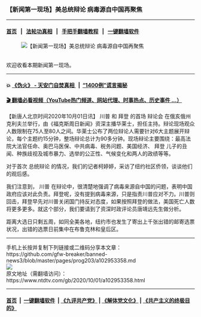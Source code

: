 ### 【新闻第一现场】美总统辩论 病毒源自中国再聚焦
------------------------

#### [首页](https://github.com/gfw-breaker/banned-news3/blob/master/README.md) &nbsp;&nbsp;|&nbsp;&nbsp; [法轮功真相](https://github.com/begood0513/basic/blob/master/README.md)  &nbsp;&nbsp;|&nbsp;&nbsp; [手把手翻墙教程](https://github.com/gfw-breaker/guides/wiki)  &nbsp;&nbsp;|&nbsp;&nbsp; [一键翻墙软件](https://github.com/gfw-breaker/nogfw/blob/master/README.md)  



<div><div class="featured_image">
 <figure>
  <img alt="【新闻第一现场】美总统辩论 病毒源自中国再聚焦" src="https://i.ntdtv.com/assets/uploads/2020/10/1001-large-800x450.jpg"/>
 </figure><br/>
 <span class="caption">
  欢迎收看本期新闻第一现场。
 </span>
</div>
</div><hr/>

#### 💥 [《伪火》 - 天安门自焚真相 ](http://158.247.195.190:10000/videos/blog/weihuo.html)&nbsp; |&nbsp; [“1400例”谎言揭秘  ](http://158.247.195.190:10000/videos/blog/jiexi1400.html)

#### [ 🎬  翻墙必看视频（YouTube热门频道、网站代理、时事热点、历史事件 ...）](https://github.com/gfw-breaker/links/blob/master/banned.md)

<div><div class="post_content" itemprop="articleBody">
 <p>
  【新唐人北京时间2020年10月01日讯】
  <ok href="https://www.ntdtv.com/gb/川普.htm">
   川普
  </ok>
  和
  <ok href="https://www.ntdtv.com/gb/拜登.htm">
   拜登
  </ok>
  的首场
  <ok href="https://www.ntdtv.com/gb/辩论会.htm">
   辩论会
  </ok>
  在俄亥俄州克利夫兰举行，由《福克斯周日新闻》资深主播华莱士，担任主持。辩论现场观众人数限制在75人至80人之间。华莱士公布了两位辩论人需要针对6大主题展开辩论，每个主题约15分钟，整场辩论总计为90多分钟。现场辩论主要围绕：最高法院大法官任命、奥巴马医保、中共病毒、税务问题、美国经济、
  <ok href="https://www.ntdtv.com/gb/拜登.htm">
   拜登
  </ok>
  儿子的丑闻、种族歧视及城市暴力、选举的公正性、气候变化和两人的政绩等等。
 </p>
 <div class="video_fit_container">
 </div>
 <p>
  对于首次
  <ok href="https://www.ntdtv.com/gb/总统辩论.htm">
   总统辩论
  </ok>
  的情况，我们的记者柯婷婷，采访了纽约社区侨领，谈谈他们的观后感。
 </p>
 <p>
  我们注意到，
  <ok href="https://www.ntdtv.com/gb/川普.htm">
   川普
  </ok>
  在辩论中，很清楚地强调了病毒来源自中国的问题，表明中国政府应该对此负责。拜登呢，没有提到病毒来源，只是指责川普应对不力。川普则回击，拜登早先对川普关闭国门持反对态度，如果按照拜登的做法，美国死亡人数将更多更多。就这个部分，我们要请到了资深时政评论员唐靖远先生做分析。
 </p>
 <p>
  距离大选日只剩五周，如同全美各地，纽约市也发生了寄出上千张出错的邮寄选票状况，出错的选票日前集中在布鲁克林和皇后区。
 </p>
 <div class="single_ad">
 </div>
</div>
</div>
<hr/>
手机上长按并复制下列链接或二维码分享本文章：<br/>
https://github.com/gfw-breaker/banned-news3/blob/master/pages/prog203/a102953358.md <br/>
<a href='https://github.com/gfw-breaker/banned-news3/blob/master/pages/prog203/a102953358.md'><img src='https://github.com/gfw-breaker/banned-news3/blob/master/pages/prog203/a102953358.md.png'/></a> <br/>
原文地址（需翻墙访问）：https://www.ntdtv.com/gb/2020/10/01/a102953358.html


------------------------
#### [首页](https://github.com/gfw-breaker/banned-news3/blob/master/README.md) &nbsp;|&nbsp; [一键翻墙软件](https://github.com/gfw-breaker/nogfw/blob/master/README.md) &nbsp;| [《九评共产党》](https://github.com/gfw-breaker/9ping.md/blob/master/README.md#九评之一评共产党是什么) | [《解体党文化》](https://github.com/gfw-breaker/jtdwh.md/blob/master/README.md) | [《共产主义的终极目的》](https://github.com/gfw-breaker/gczydzjmd.md/blob/master/README.md)


<img src='http://gfw-breaker.win/banned-news3/pages/prog203/a102953358.md' width='0px' height='0px'/>